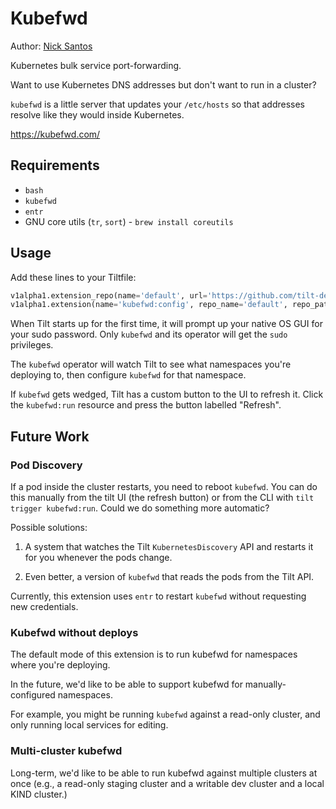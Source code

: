 # Kubefwd

Author: [Nick Santos](https://github.com/nicks)

Kubernetes bulk service port-forwarding.

Want to use Kubernetes DNS addresses but don't want to run in a cluster?

`kubefwd` is a little server that updates your `/etc/hosts` so
that addresses resolve like they would inside Kubernetes.

https://kubefwd.com/

## Requirements

- `bash`
- `kubefwd`
- `entr`
- GNU core utils (`tr`, `sort`) - `brew install coreutils`

## Usage

Add these lines to your Tiltfile:

```python
v1alpha1.extension_repo(name='default', url='https://github.com/tilt-dev/tilt-extensions')
v1alpha1.extension(name='kubefwd:config', repo_name='default', repo_path='kubefwd')
```

When Tilt starts up for the first time, it will prompt up your native OS GUI for
your sudo password.  Only `kubefwd` and its operator will get the `sudo`
privileges.

The `kubefwd` operator will watch Tilt to see what namespaces you're deploying
to, then configure `kubefwd` for that namespace.

If `kubefwd` gets wedged, Tilt has a custom button to the UI to refresh it.
Click the `kubefwd:run` resource and press the button labelled "Refresh".

## Future Work

### Pod Discovery

If a pod inside the cluster restarts, you need to reboot `kubefwd`.  You can do
this manually from the tilt UI (the refresh button) or from the CLI with `tilt
trigger kubefwd:run`.  Could we do something more automatic?

Possible solutions:

1) A system that watches the Tilt `KubernetesDiscovery` API and
  restarts it for you whenever the pods change.
  
2) Even better, a version of `kubefwd` that reads the pods from the Tilt API.

Currently, this extension uses `entr` to restart `kubefwd`
without requesting new credentials.

### Kubefwd without deploys

The default mode of this extension is to run kubefwd for namespaces
where you're deploying.

In the future, we'd like to be able to support kubefwd for manually-configured
namespaces.

For example, you might be running `kubefwd` against a read-only cluster,
and only running local services for editing.

### Multi-cluster kubefwd

Long-term, we'd like to be able to run kubefwd against multiple clusters at once
(e.g., a read-only staging cluster and a writable dev cluster and a local KIND
cluster.)


